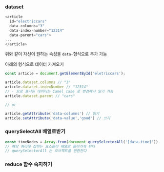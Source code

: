 ### dataset

```javascript
<article
  id="electriccars"
  data-columns="3"
  data-index-number="12314"
  data-parent="cars">
...
</article>
```

위와 같이 자신이 원하는 속성을 <code>data-</code>형식으로 추가 가능 

아래의 형식으로 데이터 가져오기

```javascript
const article = document.getElementById('eletriccars');

article.dataset.columns // "3"
article.dataset.indexNumber // "12314" 
// - 으로 표시된 데이터는 Camel case 로 변경해서 일기 가능
article.dataset.parent // "cars"

// or

article.getAttribute('data-columns') // 읽기
article.setAttribute('data-value','good') // 쓰기
```

### querySelectAll 배열로받기

```javascript
const timeNodes = Array.from(document.querySelectorAll('[data-time]'));
// 해당 쿼리에 잡히는 요소들이 배열로 들어가게 된다
// querySelectorAll 는 오브젝트를 반환한다
```

### reduce 함수 숙지하기

